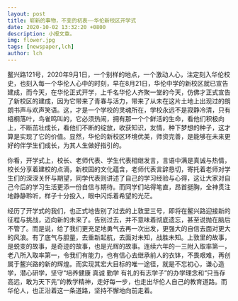```yaml
---
layout: post
title: 崭新的事物，不变的初衷——华伦新校区开学式
date: 2020-10-02 13:32:20 +0800
description: 小报文章。
img: flower.jpg 
tags: [newspaper,lch]
author: lch
---
```


​        鳌兴路121号，2020年9月1日，一个别样的地点，一个激动人心，注定刻入华伦校史，也刻入每一个华伦人心中的时刻，早在8月21日，华伦中学的新校区就已宣告建成，而今天，在华伦正式开学，上千名华伦人齐聚一堂的今天，仿佛才正式宣告了新校区的建成，因为它带来了青春与活力，带来了从未在这片土地上出现过的朗朗书声与欢声笑语。这，才是一个学校的灵魂所在，学校永远不是寂静冷清，只有梧桐落叶，鸟雀鸣叫的，它必须热闹，拥有那一个个鲜活的生命，看他们积极向上，不断茁壮成长，看他们不断的绽放，收获知识，友情，种下梦想的种子，这才算是实现了它的价值。显然，华伦的新校区环境优美，师资完善，是能够在未来更好的伴学生们成长，为其人生做好指引的。

​       你看，开学式上，校长、老师代表、学生代表相继发言，言语中满是真诚与热情，校长分享着建校的点滴，新校园的文化蕴含，老师代表言辞恳切，寄托着老师对学生们的深深关怀与期望，同学代表则讲述了自己的学习经验与心得，这让大家对自己今后的学习生活更添一份自信与期待。而同学们站得笔直，昂首挺胸，全神贯注地静静聆听，样子十分投入，眼中闪烁着希望的光茫。

​        经历了开学式的我们，也正式地告别了过去的上敦里三号，即将在鳌兴路迎接新的征程与挑战，迈向新的未来了。告别过去，并不意味着彻底遗忘，甚至说抛在脑后不管了。而是说，给了我们更充足地勇气去再一次出发，更强大的自信去面对更大的风浪。有了底气与胆量，去重新起航，去面对未知，战胜未知。上敦里的故事，是蜕变的故事，是奇迹的故事，也是光辉的故事。连续六年的一三附入取率第一，老八所入取率第一，令我们有能力，也有信心去继承前人的衣钵，不畏艰难，再创属于鳌兴路的新的辉煌。而实现其宏大目标的唯一途径，就是不忘初心，谦心造学，潜心研学，坚守“培养健康 真诚 勤学 有礼的有志学子”的办学理念和“只当存高远，敢为天下先”的教学精神，走好每一步，也走出华伦人自己的教育道路。而华伦人，也正沿着这一条道路，坚持不懈地向前走着。